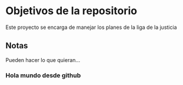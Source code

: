 # Objetivos de la repositorio

Este proyecto se encarga de manejar los planes de la liga de la justicia


## Notas
Pueden hacer lo que quieran...

### Hola mundo desde github
